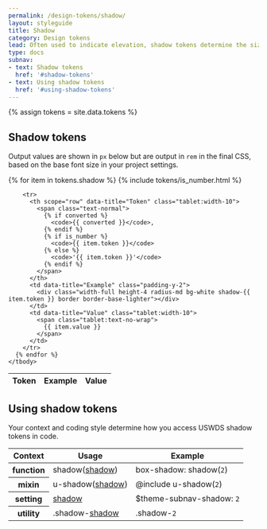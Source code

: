 ```yaml
---
permalink: /design-tokens/shadow/
layout: styleguide
title: Shadow
category: Design tokens
lead: Often used to indicate elevation, shadow tokens determine the size of a drop shadow (or `box-shadow`) around an item.
type: docs
subnav:
- text: Shadow tokens
  href: '#shadow-tokens'
- text: Using shadow tokens
  href: '#using-shadow-tokens'
---
```


{% assign tokens = site.data.tokens %}

## Shadow tokens
Output values are shown in `px` below but are output in `rem` in the final CSS, based on the base font size in your project settings.

<div class="site-table-wrapper">
  <table class="usa-table--borderless site-table-responsive">
    <thead>
      <tr>
        <th scope="col">Token</th>
        <th scope="col">Example</th>
        <th scope="col">Value</th>
      </tr>
    </thead>
    <tbody class="font-mono-2xs">
      {% for item in tokens.shadow %}
        {% include tokens/is_number.html %}

        <tr>
          <th scope="row" data-title="Token" class="tablet:width-10">
            <span class="text-normal">
              {% if converted %}
                <code>{{ converted }}</code>,
              {% endif %}
              {% if is_number %}
                <code>{{ item.token }}</code>
              {% else %}
                <code>'{{ item.token }}'</code>
              {% endif %}
            </span>
          </th>
          <td data-title="Example" class="padding-y-2">
            <div class="width-full height-4 radius-md bg-white shadow-{{ item.token }} border border-base-lighter"></div>
          </td>
          <td data-title="Value" class="tablet:width-10">
            <span class="tablet:text-no-wrap">
              {{ item.value }}
            </span>
          </td>
        </tr>
      {% endfor %}
    </tbody>
  </table>
</div>

## Using shadow tokens
Your context and coding style determine how you access USWDS shadow tokens in code.

<div class="site-table-wrapper">
  <table class="usa-table--borderless site-table-responsive">
    <thead>
      <tr>
        <th scope="col">Context</th>
        <th scope="col">Usage</th>
        <th scope="col">Example</th>
      </tr>
    </thead>
    <tbody class="font-mono-2xs">
      <tr>
        <th scope="row" data-title="Context">
          <span class="font-lang-3">function</span>
        </th>
        <td data-title="Description">
          <span>
            shadow(<a href="{{ site.baseurl }}/design-tokens/shadow/" class="token">shadow</a>)
          </span>
        </td>
        <td data-title="Example">
          <span>
            box-shadow: shadow(<code>2</code>)
          </span>
        </td>
      </tr>
      <tr>
        <th scope="row" data-title="Context">
          <span class="font-lang-3">
            mixin
          </span>
        </th>
        <td data-title="Description">
          <span>
            u-shadow(<a href="{{ site.baseurl }}/design-tokens/shadow/" class="token">shadow</a>)
          </span>
        </td>
        <td data-title="Example">
          <span>
            @include u-shadow(<code>2</code>)<br/>
          </span>
        </td>
      </tr>
      <tr>
        <th scope="row" data-title="Context">
          <span class="font-lang-3">setting</span>
        </th>
        <td data-title="Description">
          <span>
            <a href="{{ site.baseurl }}/design-tokens/shadow/" class="token">shadow</a>
          </span>
        </td>
        <td data-title="Example">
          <span>
            $theme-subnav-shadow: <code>2</code>
          </span>
        </td>
      </tr>
      <tr>
        <th scope="row" data-title="Context">
          <span class="font-lang-3">
            utility
          </span>
        </th>
        <td data-title="Description">
          <span>
            .shadow-<a href="{{ site.baseurl }}/design-tokens/shadow/" class="token">shadow</a>
          </span>
        </td>
        <td data-title="Example">
          <span>
            .shadow-<code>2</code>
          </span>
        </td>
      </tr>
    </tbody>
  </table>
</div>
